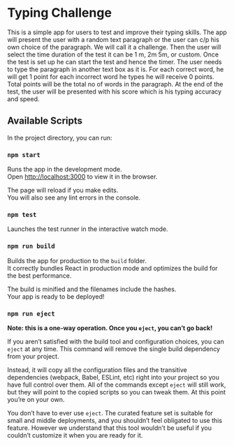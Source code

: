 # Typing Challenge

This is a simple app for users to test and improve their typing skills. The app will present the user with a random text paragraph or the user can c/p his own choice of the paragraph. We will call it a challenge. Then the user will select the time duration of the test it can be 1 m, 2m 5m, or custom. Once the test is set up he can start the test and hence the timer.
The user needs to type the paragraph in another text box as it is. For each correct word, he will get 1 point for each incorrect word he types he will receive 0 points. Total points will be the total no of words in the paragraph.
At the end of the test, the user will be presented with his score which is his typing accuracy and speed.

## Available Scripts

In the project directory, you can run:

### `npm start`

Runs the app in the development mode.\
Open [http://localhost:3000](http://localhost:3000) to view it in the browser.

The page will reload if you make edits.\
You will also see any lint errors in the console.

### `npm test`

Launches the test runner in the interactive watch mode.

### `npm run build`

Builds the app for production to the `build` folder.\
It correctly bundles React in production mode and optimizes the build for the best performance.

The build is minified and the filenames include the hashes.\
Your app is ready to be deployed!

### `npm run eject`

**Note: this is a one-way operation. Once you `eject`, you can’t go back!**

If you aren’t satisfied with the build tool and configuration choices, you can `eject` at any time. This command will remove the single build dependency from your project.

Instead, it will copy all the configuration files and the transitive dependencies (webpack, Babel, ESLint, etc) right into your project so you have full control over them. All of the commands except `eject` will still work, but they will point to the copied scripts so you can tweak them. At this point you’re on your own.

You don’t have to ever use `eject`. The curated feature set is suitable for small and middle deployments, and you shouldn’t feel obligated to use this feature. However we understand that this tool wouldn’t be useful if you couldn’t customize it when you are ready for it.
